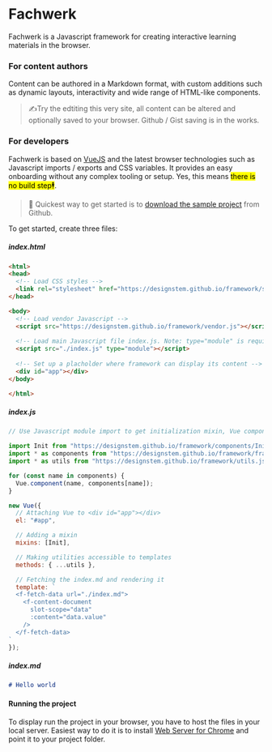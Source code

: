 # Fachwerk

Fachwerk is a Javascript framework for creating interactive learning materials in the browser.

### For content authors

Content can be authored in a Markdown format, with custom additions such as dynamic layouts, interactivity and wide range of HTML-like components.

> ✍️Try the edtiting this very site, all content can be altered and optionally saved to your browser. Github / Gist saving is in the works.

### For developers

Fachwerk is based on [VueJS](https://vuejs.org) and the latest browser technologies such as Javascript imports / exports and CSS variables. It provides an easy onboarding without any complex tooling or setup. Yes, this means <mark>there is no build step🕴️</mark>.

> 💾 Quickest way to get started is to  [download the sample project]() from Github.

To get started, create three files:

##### index.html

```html
<html>
<head>
  <!-- Load CSS styles -->
  <link rel="stylesheet" href="https://designstem.github.io/framework/style.css">
</head>

<body>
  <!-- Load vendor Javascript -->
  <script src="https://designstem.github.io/framework/vendor.js"></script>
  
  <!-- Load main Javascript file index.js. Note: type="module" is required! -->
  <script src="./index.js" type="module"></script>
  
  <!-- Set up a placholder where framework can display its content -->
  <div id="app"></div>  
</body>

</html>
```

##### index.js

```js
// Use Javascript module import to get initialization mixin, Vue components and utility functions

import Init from "https://designstem.github.io/framework/components/Init.js";
import * as components from "https://designstem.github.io/framework/framework.js";
import * as utils from "https://designstem.github.io/framework/utils.js";

for (const name in components) {
  Vue.component(name, components[name]);
}

new Vue({
  // Attaching Vue to <div id="app"></div>
  el: "#app",

  // Adding a mixin
  mixins: [Init],

  // Making utilities accessible to templates
  methods: { ...utils },

  // Fetching the index.md and rendering it
  template: `                         
  <f-fetch-data url="./index.md">
    <f-content-document
      slot-scope="data"
      :content="data.value"
    />
  </f-fetch-data>
`
});
```

##### index.md
```md
# Hello world
```
#### Running the project

To display run the project in your browser, you have to host the files in your local server. Easiest way to do it is to install [Web Server for Chrome](https://chrome.google.com/webstore/detail/web-server-for-chrome/ofhbbkphhbklhfoeikjpcbhemlocgigb?hl=en) and point it to your project folder.